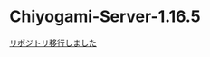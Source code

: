 Chiyogami-Server-1.16.5
===========

[リポジトリ移行しました](https://github.com/Be4rJP/Chiyogami/tree/ver/1.16.5)
